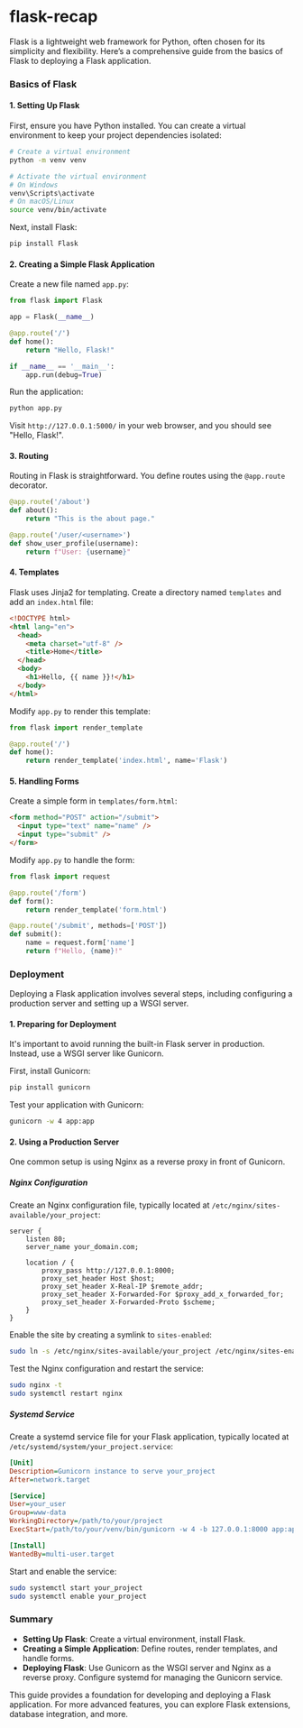 # flask-recap

Flask is a lightweight web framework for Python, often chosen for its simplicity and flexibility. Here’s a comprehensive guide from the basics of Flask to deploying a Flask application.

### Basics of Flask

#### 1. Setting Up Flask

First, ensure you have Python installed. You can create a virtual environment to keep your project dependencies isolated:

```bash
# Create a virtual environment
python -m venv venv

# Activate the virtual environment
# On Windows
venv\Scripts\activate
# On macOS/Linux
source venv/bin/activate
```

Next, install Flask:

```bash
pip install Flask
```

#### 2. Creating a Simple Flask Application

Create a new file named `app.py`:

```python
from flask import Flask

app = Flask(__name__)

@app.route('/')
def home():
    return "Hello, Flask!"

if __name__ == '__main__':
    app.run(debug=True)
```

Run the application:

```bash
python app.py
```

Visit `http://127.0.0.1:5000/` in your web browser, and you should see "Hello, Flask!".

#### 3. Routing

Routing in Flask is straightforward. You define routes using the `@app.route` decorator.

```python
@app.route('/about')
def about():
    return "This is the about page."

@app.route('/user/<username>')
def show_user_profile(username):
    return f"User: {username}"
```

#### 4. Templates

Flask uses Jinja2 for templating. Create a directory named `templates` and add an `index.html` file:

```html
<!DOCTYPE html>
<html lang="en">
  <head>
    <meta charset="utf-8" />
    <title>Home</title>
  </head>
  <body>
    <h1>Hello, {{ name }}!</h1>
  </body>
</html>
```

Modify `app.py` to render this template:

```python
from flask import render_template

@app.route('/')
def home():
    return render_template('index.html', name='Flask')
```

#### 5. Handling Forms

Create a simple form in `templates/form.html`:

```html
<form method="POST" action="/submit">
  <input type="text" name="name" />
  <input type="submit" />
</form>
```

Modify `app.py` to handle the form:

```python
from flask import request

@app.route('/form')
def form():
    return render_template('form.html')

@app.route('/submit', methods=['POST'])
def submit():
    name = request.form['name']
    return f"Hello, {name}!"
```

### Deployment

Deploying a Flask application involves several steps, including configuring a production server and setting up a WSGI server.

#### 1. Preparing for Deployment

It's important to avoid running the built-in Flask server in production. Instead, use a WSGI server like Gunicorn.

First, install Gunicorn:

```bash
pip install gunicorn
```

Test your application with Gunicorn:

```bash
gunicorn -w 4 app:app
```

#### 2. Using a Production Server

One common setup is using Nginx as a reverse proxy in front of Gunicorn.

##### Nginx Configuration

Create an Nginx configuration file, typically located at `/etc/nginx/sites-available/your_project`:

```nginx
server {
    listen 80;
    server_name your_domain.com;

    location / {
        proxy_pass http://127.0.0.1:8000;
        proxy_set_header Host $host;
        proxy_set_header X-Real-IP $remote_addr;
        proxy_set_header X-Forwarded-For $proxy_add_x_forwarded_for;
        proxy_set_header X-Forwarded-Proto $scheme;
    }
}
```

Enable the site by creating a symlink to `sites-enabled`:

```bash
sudo ln -s /etc/nginx/sites-available/your_project /etc/nginx/sites-enabled
```

Test the Nginx configuration and restart the service:

```bash
sudo nginx -t
sudo systemctl restart nginx
```

##### Systemd Service

Create a systemd service file for your Flask application, typically located at `/etc/systemd/system/your_project.service`:

```ini
[Unit]
Description=Gunicorn instance to serve your_project
After=network.target

[Service]
User=your_user
Group=www-data
WorkingDirectory=/path/to/your/project
ExecStart=/path/to/your/venv/bin/gunicorn -w 4 -b 127.0.0.1:8000 app:app

[Install]
WantedBy=multi-user.target
```

Start and enable the service:

```bash
sudo systemctl start your_project
sudo systemctl enable your_project
```

### Summary

- **Setting Up Flask**: Create a virtual environment, install Flask.
- **Creating a Simple Application**: Define routes, render templates, and handle forms.
- **Deploying Flask**: Use Gunicorn as the WSGI server and Nginx as a reverse proxy. Configure systemd for managing the Gunicorn service.

This guide provides a foundation for developing and deploying a Flask application. For more advanced features, you can explore Flask extensions, database integration, and more.
